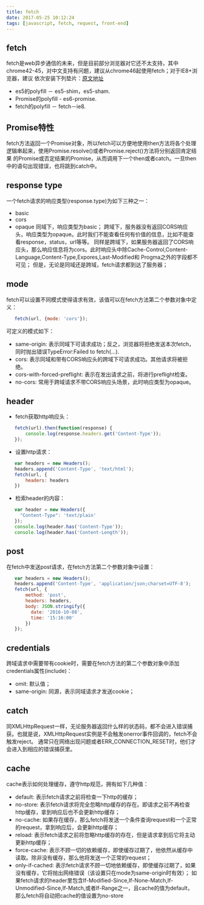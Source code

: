 ```yaml
---
title: fetch
date: 2017-05-25 10:12:24
tags: [javascript, fetch, request, front-end]
---
```

## fetch

   fetch是web异步通信的未来，但是目前部分浏览器对它还不太支持，其中chrome42-45，对中文支持有问题，建议从chrome46起使用fetch；对于IE8+浏览器，建议
依次安装下列垫片：[原文地址](http://louiszhai.github.io/2016/11/02/fetch)

* es5的polyfill － es5-shim，es5-sham.
* Promise的polyfill - es6-promise.
* fetch的polyfill － fetch－ie8.

## Promise特性

   fetch方法返回一个Promise对象，所以fetch可以方便地使用then方法将各个处理逻辑串起来，使用Promise.resolve()或者Promise.reject()方法将分别返回肯定结果
的Promise或否定结果的Promise，从而调用下一个then或者catch。一旦then中的语句出现错误，也将跳到catch中。
<!--more-->

## response type

   一个fetch请求的响应类型(response.type)为如下三种之一：
   * basic
   * cors
   * opaque
   同域下，响应类型为basic；
   跨域下，服务器没有返回CORS响应头，响应类型为opaque。此时我们不能查看任何有价值的信息，比如不能查看response，status，url等等。
   同样是跨域下，如果服务器返回了CORS响应头，那么响应信息将为cors。此时响应头中除Cache-Control,Content-Language,Content-Type,Expores,Last-Modified和
Progma之外的字段都不可见；
   但是，无论是同域还是跨域，fetch请求都到达了服务器；
   
## mode

   fetch可以设置不同模式使得请求有效，该值可以在fetch方法第二个参数对象中定义：
   ```javascript
      fetch(url, {mode: 'cors'});
   ```
   可定义的模式如下：
   * same-origin: 表示同域下可请求成功；反之，浏览器将拒绝发送本次fetch，同时抛出错误TypeError:Failed to fetch(...).
   * cors: 表示同域和带有CORS响应头的跨域下可请求成功。其他请求将被拒绝。
   * cors-with-forced-preflight: 表示在发出请求之前，将进行preflight检查。
   * no-cors: 常用于跨域请求不带CORS响应头场景，此时响应类型为opaque。

## header

   * fetch获取http响应头：
   ```javascript
      fetch(url).then(function(response) {
          console.log(response.headers.get('Content-Type'));
      });
   ```
   * 设置http请求：
   ```javascript
      var headers = new Headers();
      headers.append('Content-Type', 'text/html');
      fetch(url, {
          headers: headers
      })
   ```
   * 检索header的内容：
   ```javascript
      var header = new Headers({
        "Content-Type": 'text/plain'
      });
      console.log(header.has('Content-Type'));
      console.log(header.has('Content-Length'));
   ```
## post
    
   在fetch中发送post请求，在fetch方法第二个参数对象中设置：
   ```javascript
      var headers = new Headers();
      headers.append('Content-Type', 'application/json;charset=UTF-8');
      fetch(url, {
          method: 'post',
          headers: headers,
          body: JSON.stringify({
            date: '2016-10-08',
            time: '15:16:00'
          })
      });
   ```
   
## credentials
    
   跨域请求中需要带有cookie时，需要在fetch方法的第二个参数对象中添加credentials属性(include)：
   * omit: 默认值；
   * same-origin: 同源，表示同域请求才发送cookie；
   
## catch

   同XMLHttpRequest一样，无论服务器返回什么样的状态码，都不会进入错误捕获。也就是说，XMLHttpRequest实例是不会触发onerror事件回调的，fetch不会触发reject。
通常只在网络出现问题或者ERR_CONNECTION_RESET时，他们才会进入到相应的错误捕获里。

## cache
    
   cache表示如何处理缓存，遵守http规范，拥有如下几种值：
   * default: 表示fetch请求之前将检查一下http的缓存；
   * no-store: 表示fetch请求将完全忽略http缓存的存在。即请求之前不再检查http缓存，拿到响应后也不会更新http缓存；
   * no-cache: 如果存在缓存，那么fetch将发送一个条件查询request和一个正常的request，拿到响应后，会更新http缓存；
   * reload: 表示fetch请求之前将忽略http缓存的存在，但是请求拿到后它将主动更新http缓存；
   * force-cache: 表示不顾一切的依赖缓存，即使缓存过期了，他依然从缓存中读取。除非没有缓存，那么他将发送一个正常的request；
   * only-if-cached: 表示fetch请求不顾一切地依赖缓存，即使缓存过期了，如果没有缓存，它将抛出网络错误（该设置只在mode为same-origin时有效）；
   如果fetch请求的header里包含If-Modified-Since,If-None-Match,If-Unmodified-Since,If-Match,或者If-Range之一，且cache的值为default，
那么fetch将自动把cache的值设置为no-store
   
   